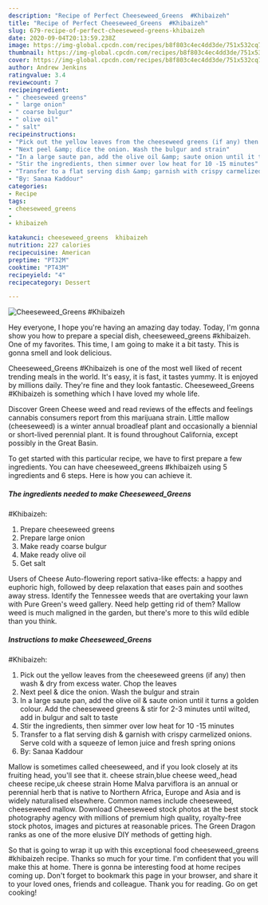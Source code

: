 ```yaml
---
description: "Recipe of Perfect Cheeseweed_Greens  #Khibaizeh"
title: "Recipe of Perfect Cheeseweed_Greens  #Khibaizeh"
slug: 679-recipe-of-perfect-cheeseweed-greens-khibaizeh
date: 2020-09-04T20:13:59.238Z
image: https://img-global.cpcdn.com/recipes/b8f803c4ec4dd3de/751x532cq70/cheeseweed_greens-khibaizeh-recipe-main-photo.jpg
thumbnail: https://img-global.cpcdn.com/recipes/b8f803c4ec4dd3de/751x532cq70/cheeseweed_greens-khibaizeh-recipe-main-photo.jpg
cover: https://img-global.cpcdn.com/recipes/b8f803c4ec4dd3de/751x532cq70/cheeseweed_greens-khibaizeh-recipe-main-photo.jpg
author: Andrew Jenkins
ratingvalue: 3.4
reviewcount: 7
recipeingredient:
- " cheeseweed greens"
- " large onion"
- " coarse bulgur"
- " olive oil"
- " salt"
recipeinstructions:
- "Pick out the yellow leaves from the cheeseweed greens (if any) then wash &amp; dry from excess water. Chop the leaves"
- "Next peel &amp; dice the onion. Wash the bulgur and strain"
- "In a large saute pan, add the olive oil &amp; saute onion until it turns a golden colour. Add the cheeseweed greens &amp; stir for 2-3 minutes until wilted, add in bulgur and salt to taste"
- "Stir the ingredients, then simmer over low heat for 10 -15 minutes"
- "Transfer to a flat serving dish &amp; garnish with crispy carmelized onions. Serve cold with a squeeze of lemon juice and fresh spring onions"
- "By: Sanaa Kaddour"
categories:
- Recipe
tags:
- cheeseweed_greens
- 
- khibaizeh

katakunci: cheeseweed_greens  khibaizeh 
nutrition: 227 calories
recipecuisine: American
preptime: "PT32M"
cooktime: "PT43M"
recipeyield: "4"
recipecategory: Dessert

---
```



![Cheeseweed_Greens 
#Khibaizeh](https://img-global.cpcdn.com/recipes/b8f803c4ec4dd3de/751x532cq70/cheeseweed_greens-khibaizeh-recipe-main-photo.jpg)

Hey everyone, I hope you're having an amazing day today. Today, I'm gonna show you how to prepare a special dish, cheeseweed_greens 
#khibaizeh. One of my favorites. This time, I am going to make it a bit tasty. This is gonna smell and look delicious.

Cheeseweed_Greens 
#Khibaizeh is one of the most well liked of recent trending meals in the world. It's easy, it is fast, it tastes yummy. It is enjoyed by millions daily. They're fine and they look fantastic. Cheeseweed_Greens 
#Khibaizeh is something which I have loved my whole life.

Discover Green Cheese weed and read reviews of the effects and feelings cannabis consumers report from this marijuana strain. Little mallow (cheeseweed) is a winter annual broadleaf plant and occasionally a biennial or short-lived perennial plant. It is found throughout California, except possibly in the Great Basin.


To get started with this particular recipe, we have to first prepare a few ingredients. You can have cheeseweed_greens 
#khibaizeh using 5 ingredients and 6 steps. Here is how you can achieve it.

<!--inarticleads1-->

##### The ingredients needed to make Cheeseweed_Greens 
#Khibaizeh:

1. Prepare  cheeseweed greens
1. Prepare  large onion
1. Make ready  coarse bulgur
1. Make ready  olive oil
1. Get  salt


Users of Cheese Auto-flowering report sativa-like effects: a happy and euphoric high, followed by deep relaxation that eases pain and soothes away stress. Identify the Tennessee weeds that are overtaking your lawn with Pure Green&#39;s weed gallery. Need help getting rid of them? Mallow weed is much maligned in the garden, but there&#39;s more to this wild edible than you think. 

<!--inarticleads2-->

##### Instructions to make Cheeseweed_Greens 
#Khibaizeh:

1. Pick out the yellow leaves from the cheeseweed greens (if any) then wash &amp; dry from excess water. Chop the leaves
1. Next peel &amp; dice the onion. Wash the bulgur and strain
1. In a large saute pan, add the olive oil &amp; saute onion until it turns a golden colour. Add the cheeseweed greens &amp; stir for 2-3 minutes until wilted, add in bulgur and salt to taste
1. Stir the ingredients, then simmer over low heat for 10 -15 minutes
1. Transfer to a flat serving dish &amp; garnish with crispy carmelized onions. Serve cold with a squeeze of lemon juice and fresh spring onions
1. By: Sanaa Kaddour


Mallow is sometimes called cheeseweed, and if you look closely at its fruiting head, you&#39;ll see that it. cheese strain,blue cheese weed,,head cheese recipe,uk cheese strain Home Malva parviflora is an annual or perennial herb that is native to Northern Africa, Europe and Asia and is widely naturalised elsewhere. Common names include cheeseweed, cheeseweed mallow. Download Cheeseweed stock photos at the best stock photography agency with millions of premium high quality, royalty-free stock photos, images and pictures at reasonable prices. The Green Dragon ranks as one of the more elusive DIY methods of getting high. 

So that is going to wrap it up with this exceptional food cheeseweed_greens 
#khibaizeh recipe. Thanks so much for your time. I'm confident that you will make this at home. There is gonna be interesting food at home recipes coming up. Don't forget to bookmark this page in your browser, and share it to your loved ones, friends and colleague. Thank you for reading. Go on get cooking!

